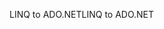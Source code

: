 <span data-ttu-id="a8153-101">LINQ to ADO.NET</span><span class="sxs-lookup"><span data-stu-id="a8153-101">LINQ to ADO.NET</span></span>